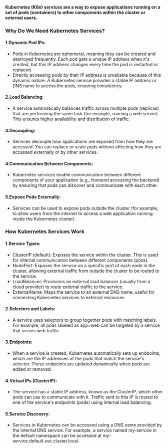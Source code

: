  #### Kubernetes (K8s) services are a way to expose applications running on a set of pods (containers) to other components within the cluster or external users.

### Why Do We Need Kubernetes Services?
#### 1.Dynamic Pod IPs:
- Pods in Kubernetes are ephemeral, meaning they can be created and destroyed frequently. Each pod gets a unique IP address when it's created, but this IP address changes every time the pod is restarted or replaced.
- Directly accessing pods by their IP address is unreliable because of this dynamic nature. A Kubernetes service provides a stable IP address or DNS name to access the pods, ensuring consistency.

#### 2.Load Balancing:
- A service automatically balances traffic across multiple pods (replicas) that are performing the same task (for example, running a web server). This ensures higher availability and distribution of traffic.

#### 3.Decoupling:
- Services decouple how applications are exposed from how they are accessed. You can replace or scale pods without affecting how they are accessed externally or by other services.

#### 4.Communication Between Components:
- Kubernetes services enable communication between different components of your application (e.g., frontend accessing the backend) by ensuring that pods can discover and communicate with each other.

#### 5.Expose Pods Externally:
- Services can be used to expose pods outside the cluster (for example, to allow users from the internet to access a web application running inside the Kubernetes cluster).

### How Kubernetes Services Work
#### 1.Service Types:
- ClusterIP (default): Exposes the service within the cluster. This is used for internal communication between different components (pods).
- NodePort: Exposes the service on a specific port of each node in the cluster, allowing external traffic from outside the cluster to be routed to the service.
- LoadBalancer: Provisions an external load balancer (usually from a cloud provider) to route external traffic to the service.
- ExternalName: Maps the service to an external DNS name, useful for connecting Kubernetes services to external resources.

#### 2.Selectors and Labels:
- A service uses selectors to group together pods with matching labels. For example, all pods labeled as app=web can be targeted by a service that serves web traffic.

#### 3.Endpoints:
- When a service is created, Kubernetes automatically sets up endpoints, which are the IP addresses of the pods that match the service's selector. These endpoints are updated dynamically when pods are added or removed.

#### 4.Virtual IPs (ClusterIP):
- The service has a stable IP address, known as the ClusterIP, which other pods can use to communicate with it. Traffic sent to this IP is routed to one of the service's endpoints (pods) using internal load balancing.

#### 5.Service Discovery:
- Services in Kubernetes can be accessed using a DNS name provided by the internal DNS service. For example, a service named my-service in the default namespace can be accessed at my-service.default.svc.cluster.local.




 
